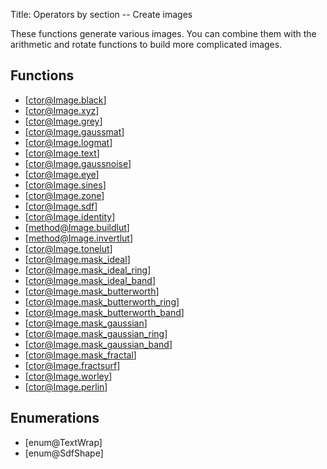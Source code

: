 Title: Operators by section -- Create images

<!-- libvips/create -->

These functions generate various images. You can combine them with
the arithmetic and rotate functions to build more complicated images.

## Functions

* [ctor@Image.black]
* [ctor@Image.xyz]
* [ctor@Image.grey]
* [ctor@Image.gaussmat]
* [ctor@Image.logmat]
* [ctor@Image.text]
* [ctor@Image.gaussnoise]
* [ctor@Image.eye]
* [ctor@Image.sines]
* [ctor@Image.zone]
* [ctor@Image.sdf]
* [ctor@Image.identity]
* [method@Image.buildlut]
* [method@Image.invertlut]
* [ctor@Image.tonelut]
* [ctor@Image.mask_ideal]
* [ctor@Image.mask_ideal_ring]
* [ctor@Image.mask_ideal_band]
* [ctor@Image.mask_butterworth]
* [ctor@Image.mask_butterworth_ring]
* [ctor@Image.mask_butterworth_band]
* [ctor@Image.mask_gaussian]
* [ctor@Image.mask_gaussian_ring]
* [ctor@Image.mask_gaussian_band]
* [ctor@Image.mask_fractal]
* [ctor@Image.fractsurf]
* [ctor@Image.worley]
* [ctor@Image.perlin]

## Enumerations

* [enum@TextWrap]
* [enum@SdfShape]
